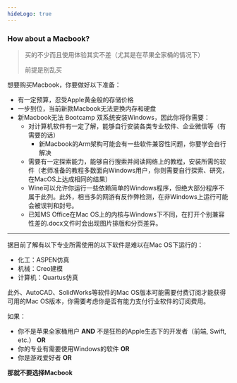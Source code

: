 ```yaml
---
hideLogo: true
---
```


### How about a Macbook?

> 买的不少而且使用体验其实不差（尤其是在苹果全家桶的情况下）
> 
> 前提是别乱买

想要购买Macbook，你要做好以下准备：
- 有一定预算，忍受Apple黄金般的存储价格
- 一步到位，当前新款Macbook无法更换内存和硬盘
- 新Macbook无法 Bootcamp 双系统安装Windows，因此你将你需要：
  - 对计算机软件有一定了解，能够自行安装各类专业软件、企业微信等（有需要的话）
    - 新Macbook的Arm架构可能会有一些软件兼容性问题，你要学会自行解决
  - 需要有一定探索能力，能够自行搜索并阅读网络上的教程，安装所需的软件（老师准备的教程多数面向Windows用户，你则需要自行探索、研究，在MacOS上达成相同的结果）
  - Wine可以允许你运行一些依赖简单的Windows程序，但绝大部分程序不属于此列。此外，相当多的网游有反作弊检测，在非Windows上运行可能会被误判和封号。
  - 已知MS Office在Mac OS上的内核与Windows下不同，在打开个别兼容性差的.docx文件时会出现图片排版和分页差异。

---

据目前了解有以下专业所需使用的以下软件是难以在Mac OS下运行的：

+ 化工：ASPEN仿真
+ 机械：Creo建模
+ 计算机：Quartus仿真

此外、AutoCAD、SolidWorks等软件的Mac OS版本可能需要付费订阅才能获得可用的Mac OS版本，你需要考虑你是否有能力支付行业软件的订阅费用。

如果：
- 你不是苹果全家桶用户 **AND** 不是狂热的Apple生态下的开发者（前端, Swift, etc.） **OR** 
- 你的专业有需要使用Windows的软件 **OR** 
- 你是游戏爱好者 **OR** 

**那就不要选择Macbook**
